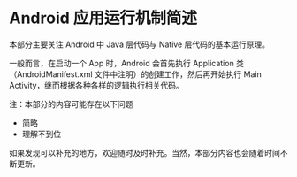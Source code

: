 # Android 应用运行机制简述

本部分主要关注 Android 中 Java 层代码与 Native 层代码的基本运行原理。

一般而言，在启动一个 App 时，Android 会首先执行 Application 类（AndroidManifest.xml 文件中注明）的创建工作，然后再开始执行 Main Activity，继而根据各种各样的逻辑执行相关代码。

注：本部分的内容可能存在以下问题

- 简略
- 理解不到位

如果发现可以补充的地方，欢迎随时及时补充。当然，本部分内容也会随着时间不断更新。